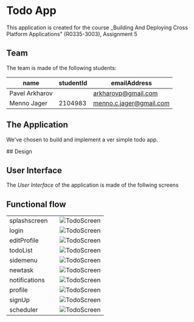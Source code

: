# Todo App

This application is created for the course _Building And Deploying Cross Platform Applications" (R0335-3003), Assignment 5

## Team

The team is made of the following students:

| name           | studentId | emailAddress            |
|----------------|-----------|-------------------------|
| Pavel Arkharov |           | arkharovp@gmail.com     |
| Menno Jager    |  2104983  | menno.c.jager@gmail.com |

## The Application

We've chosen to build and implement a ver simple todo app.

## Design

## User Interface

The _User Interface_ of the application is made of the follwing screens


## Functional flow


<!-- prettier-ignore-start -->
<!-- markdownlint-disable -->
<table>
    <tr>
        <td>
            splashscreen
        </td>
        <td> </td>
        <td>
            <img src="./readme/assets/screens/screen_10.png" alt="TodoScreen" />
        </td>
    </tr>
    <tr>
        <td>
            login
        </td>
        <td> </td>
        <td>
            <img src="./readme/assets/screens/screen_1.png" alt="TodoScreen" />
        </td>
    </tr>
    <tr>
        <td>
            editProfile
        </td>
        <td> </td>
        <td>
            <img src="./readme/assets/screens/screen_2.png" alt="TodoScreen" />
        </td>
    </tr>
    <tr>
        <td>
            todoList
        </td>
        <td> </td>
        <td>
            <img src="./readme/assets/screens/screen_3.png" alt="TodoScreen" />
        </td>
    </tr>
    <tr>
        <td>
            sidemenu
        </td>
        <td> </td>
        <td>
            <img src="./readme/assets/screens/screen_4.png" alt="TodoScreen" />
        </td>
    </tr>
    <tr>
        <td>
            newtask
        </td>
        <td> </td>
        <td>
            <img src="./readme/assets/screens/screen_5.png" alt="TodoScreen" />
        </td>
    </tr>
    <tr>
        <td>
            notifications
        </td>
        <td> </td>
        <td>
            <img src="./readme/assets/screens/screen_6.png" alt="TodoScreen" />
        </td>
    </tr>
    <tr>
        <td>
            profile
        </td>
        <td> </td>
        <td>
            <img src="./readme/assets/screens/screen_7.png" alt="TodoScreen" />
        </td>
    </tr>
    <tr>
        <td>
            signUp
        </td>
        <td> </td>
        <td>
            <img src="./readme/assets/screens/screen_8.png" alt="TodoScreen" />
        </td>
    </tr>
    <tr>
        <td>
            scheduler
        </td>
        <td> </td>
        <td>
            <img src="./readme/assets/screens/screen_9.png" alt="TodoScreen" />
        </td>
    </tr>
</table>

<!-- markdownlint-restore -->
<!-- prettier-ignore-end -->

